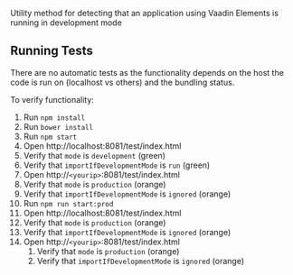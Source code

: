 Utility method for detecting that an application using Vaadin Elements is running in development mode

## Running Tests

There are no automatic tests as the functionality depends on the host the code is run on (localhost vs others) and the
bundling status.

To verify functionality:

1. Run `npm install`
1. Run `bower install`
1. Run `npm start`
1. Open http://localhost:8081/test/index.html
1. Verify that `mode` is `development` (green)
1. Verify that `importIfDevelopmentMode` is `run` (green)
1. Open http://`<yourip>`:8081/test/index.html
1. Verify that `mode` is `production` (orange)
1. Verify that `importIfDevelopmentMode` is `ignored` (orange)
1. Run `npm run start:prod`
1. Open http://localhost:8081/test/index.html
1. Verify that `mode` is `production` (orange)
1. Verify that `importIfDevelopmentMode` is `ignored` (orange)
1. Open http://`<yourip>`:8081/test/index.html
    1. Verify that `mode` is `production` (orange)
    1. Verify that `importIfDevelopmentMode` is `ignored` (orange)
